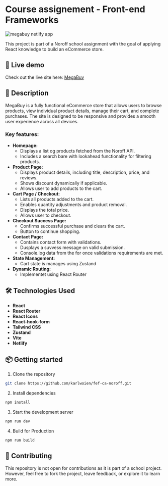 # Course assignement - Front-end Frameworks
![megabuy netlify app](https://github.com/user-attachments/assets/97a55c10-b46f-4728-bffa-56fc63903f8c)

This project is part of a Noroff school assignment with the goal of applying React knowledge to build an eCommerce store.

## 🚀 Live demo

Check out the live site here: [MegaBuy](https://megabuy.netlify.app)

## 📖 Description
MegaBuy is a fully functional eCommerce store that allows users to browse products, view individual product details, manage their cart, and complete purchases. The site is designed to be responsive and provides a smooth user experience across all devices.

### Key features:
- **Homepage:**
    - Displays a list og products fetched from the Noroff API.
    - Includes a search bare with lookahead functionality for filtering products.
- **Product Page:**
    - Displays product details, including title, description, price, and reviews.
    - Shows discount dynamically if applicable.
    - Allows user to add products to the cart.
- **Cart Page / Checkout:**
    - Lists all products added to the cart.
    - Enables quantity adjustments and product removal.
    - Displays the total price.
    - Allows user to checkout.
- **Checkout Success Page:**
    - Confirms successful purchase and clears the cart.
    - Button to continue shopping.
- **Contact Page:**
    - Contains contact form with validations.
    - Dusplays a suvvess message on valid submission.
    - Console.log data from the for once validations requirements are met.
- **State Management:**
    - Cart state is manages using Zustand
- **Dynamic Routing:**
    - Implementet using React Router

## 🛠️ Technologies Used
- **React**
- **React Router**
- **React Icons**
- **React-hook-form**
- **Tailwind CSS**
- **Zustand**
- **Vite**
- **Netlify**

## 📦 Getting started

1. Clone the repository
```bash
git clone https://github.com/karlwoien/fef-ca-noroff.git
```
2. Install dependencies
```bash
npm install
```
3. Start the development server
```bash
npm run dev
```
4. Build for Production
```bash
npm run build
```

## 🤝 Contributing
This repository is not open for contributions as it is part of a school project. However, feel free to fork the project, leave feedback, or explore it to learn more.
